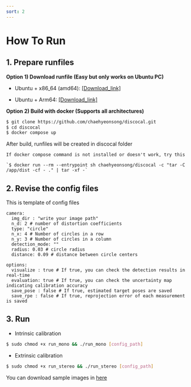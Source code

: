 ```yaml
---
sort: 2
---
```


# How To Run

## 1. Prepare runfiles
**Option 1) Download runfile (Easy but only works on Ubuntu PC)**
* Ubuntu + x86_64 (amd64): 
	[[Download_link]](https://www.dropbox.com/scl/fo/m7ugu49aboonfk1o55spk/ADgaLJ8n3V_oks52XEz2Sts?rlkey=noidt7em84dtzfbbxl0j28wxk&st=nzrwslgt&dl=0)

* Ubuntu + Arm64: 
	[[Download_link]](https://www.dropbox.com/scl/fo/j0s4rr1bkzul7r8bptks6/ADmWkbheq0jjjIbGLno8gw4?rlkey=xaflec5h9591i0dct8akb3p9z&st=qnqwcoul&dl=0)

**Option 2) Build with docker (Supports all architectures)**
```bash
$ git clone https://github.com/chaehyeonsong/discocal.git
$ cd discocal
$ docker compose up
```
After build, runfiles will be created in discocal folder 

```tip
If docker compose command is not installed or doesn't work, try this

`$ docker run --rm --entrypoint sh chaehyeonsong/discocal -c "tar -C /app/dist -cf - ." | tar -xf -`
```



## 2. Revise the config files
This is template of config files

```
camera:
  img_dir : "write your image path" 
  n_d: 2 # number of distortion coefficients
  type: "circle"
  n_x: 4 # Number of circles in a row
  n_y: 3 # Number of circles in a column
  detection_mode: ""
  radius: 0.03 # circle radius
  distance: 0.09 # distance between circle centers

options:
  visualize : true # If true, you can check the detection results in real-time
  evaluation: true # If true, you can check the uncertainty map indicating calibration accuracy
  save_pose : false # If true, estimated target poses are saved
  save_rpe : false # If true, reprojection error of each measurement is saved
```


## 3. Run 
* Intrinsic calibration
```bash
$ sudo chmod +x run_mono && ./run_mono [config_path]
```
* Extrinsic calibration
```bash
$ sudo chmod +x run_stereo && ./run_stereo [config_path]
```

You can download sample images in [here](https://www.dropbox.com/scl/fo/mdy8xivja5wfwrjpculb3/ALXiShefmtTgfacgkOm7Zcw?rlkey=0ndgwesufd22f7i0mcfrtl8uo&st=s99ke8pt&dl=0)